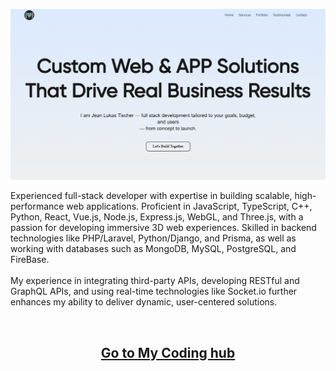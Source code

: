 ![photo](thumbs.png)
<p>
  <!--<img src="https://github.com/jeanlukastischer/jeanlukastischer/blob/main/thumbnail.png" alt="thumbnail" />-->
  <p>
    Experienced full-stack developer with expertise in building scalable, high-performance web applications. Proficient in JavaScript, TypeScript, C++, Python, React, Vue.js, Node.js, Express.js, WebGL, and Three.js, with a passion for developing immersive 3D web experiences. Skilled in backend technologies like PHP/Laravel, Python/Django, and Prisma, as well as working with databases such as MongoDB, MySQL, PostgreSQL, and FireBase.<br/><br/>My experience in integrating third-party APIs, developing RESTful and GraphQL APIs, and using real-time technologies like Socket.io further enhances my ability to deliver dynamic, user-centered solutions.
  </p>
</p>
<br/>

## <h2 align="center"><a href="https://github.com/code-alchemist99"><b>Go to My Coding hub</b></a></h2>
